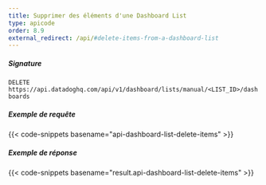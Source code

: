 ```yaml
---
title: Supprimer des éléments d'une Dashboard List
type: apicode
order: 8.9
external_redirect: /api/#delete-items-from-a-dashboard-list
---
```


##### Signature

`DELETE https://api.datadoghq.com/api/v1/dashboard/lists/manual/<LIST_ID>/dashboards`

##### Exemple de requête

{{< code-snippets basename="api-dashboard-list-delete-items" >}}

##### Exemple de réponse

{{< code-snippets basename="result.api-dashboard-list-delete-items" >}}
